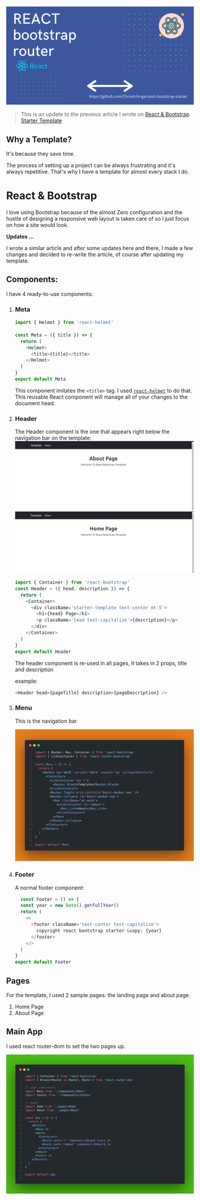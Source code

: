 ![image-banner](./screenshots/react-bootstrap-starter.png)

> This is an update to the previous article I wrote on [React & Bootstrap Starter Template](https://chrisdev.hashnode.dev/react-and-bootstrap-starter-template)

## Why a Template?

It's because they save time.

The process of setting up a project can be always frustrating and it's always repetitive. That's why I have a template for almost every stack I do.

# React & Bootstrap

I love using Bootstrap because of the almost Zero configuration and the hustle of designing a responsive web layout is taken care of so I just focus on how a site would look.

**Updates ...**

I wrote a similar article and after some updates here and there, I made a few changes and decided to re-write the article, of course after updating my template.

## Components:

I have 4 ready-to-use components:

1.  ### Meta

    ```js
    import { Helmet } from 'react-helmet'

    const Meta = ({ title }) => {
      return (
        <Helmet>
          <title>{title}</title>
        </Helmet>
      )
    }
    export default Meta
    ```

    This component imitates the `<title>` tag. I used [`react-helmet`](https://www.npmjs.com/package/react-helmet) to do that. This reusable React component will manage all of your changes to the document head.

2.  ### Header

    The Header component is the one that appears right below the navigation bar on the template:
    ![header-screenshot](./screenshots/heaader-1.png)
    ![header2-screenshot](./screenshots/header-2.png)


    ```js
    import { Container } from 'react-bootstrap'
    const Header = ({ head, description }) => {
      return (
        <Container>
          <div className='starter-template text-center mt-5'>
            <h1>{head} Page</h1>
            <p className='lead text-capitalize'>{description}</p>
          </div>
        </Container>
      )
    }
    export default Header
    ```

    The header component is re-used in all pages, it takes in 2 props, title and description

    example:

    ```js
    <Header head={pageTitle} description={pageDescription} />
    ```

3.  ### Menu

    This is the navigation bar.

    ![menu](./screenshots/MENU-RXT.png)

4.  ### Footer

    A normal footer component:

    ```js
      const Footer = () => {
      const year = new Date().getFullYear()
      return (
        <>
          <footer className='text-center text-capitalize'>
            copyright react bootstrap starter &copy; {year}
          </footer>
        </>
      )
    }
    export default Footer
    ```

## Pages

For the template, I used 2 sample pages: the landing page and about page.

1. Home Page
2. About Page

## Main App

I used react router-dom to set the two pages up.

![app](./screenshots/APP-RXT.png)